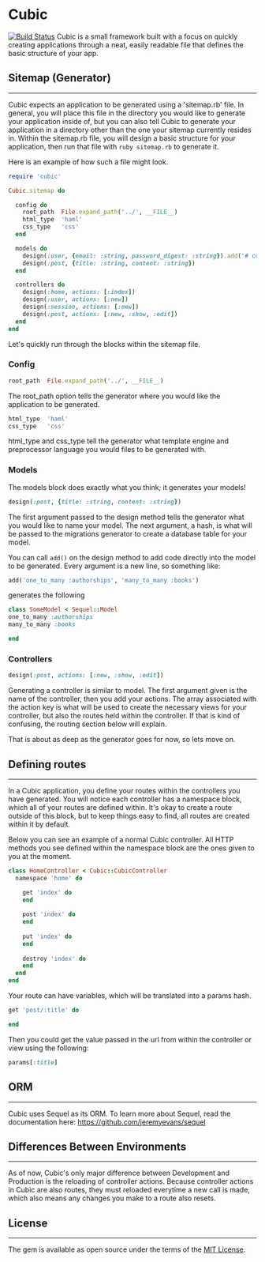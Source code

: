 # Cubic
[![Build Status](https://travis-ci.org/Scootin/cubic.svg?branch=master)](https://travis-ci.org/Scootin/cubic)
Cubic is a small framework built with a focus on quickly creating applications through a neat, easily readable file that defines the basic structure of your app.

## Sitemap (Generator)
---
Cubic expects an application to be generated using a 'sitemap.rb' file. In general, you will place this file in the directory you would like to generate your application inside of, but you can also tell Cubic to generate your application in a directory other than the one your sitemap currently resides in.
Within the sitemap.rb file, you will design a basic structure for your application,
then run that file with `ruby sitemap.rb` to generate it.

Here is an example of how such a file might look.

```ruby
require 'cubic'

Cubic.sitemap do

  config do
    root_path  File.expand_path('../', __FILE__)
    html_type  'haml'
    css_type   'css'
  end

  models do 
    design(:user, {email: :string, password_digest: :string}).add('# comment')
    design(:post, {title: :string, content: :string})
  end

  controllers do
    design(:home, actions: [:index])
    design(:user, actions: [:new])
    design(:session, actions: [:new])
    design(:post, actions: [:new, :show, :edit])
  end
end
```

Let's quickly run through the blocks within the sitemap file.

### Config
```ruby
root_path  File.expand_path('../', __FILE__)
```  
The root_path option tells the generator where you would like the application to be generated.
```ruby
html_type  'haml'
css_type   'css'
```  
html_type and css_type tell the generator what template engine and preprocessor language you would files to be generated with.

### Models
The models block does exactly what you think; it generates your models!
```ruby
design(:post, {title: :string, content: :string})
```  
The first argument passed to the design
method tells the generator what you would like to name your model. The next argument, a hash,
is what will be passed to the migrations generator to create a database table for your model.

You can call `add()` on the design method to add code directly into the model to be generated.
Every argument is a new line, so something like:
```ruby
add('one_to_many :authorships', 'many_to_many :books')
```
generates the following

```ruby
class SomeModel < Sequel::Model
one_to_many :authorships
many_to_many :books

end
```

### Controllers
```ruby
design(:post, actions: [:new, :show, :edit])
```  
Generating a controller is similar to model. The first argument given is the name of the controller,
then you add your actions. The array associated with the action key is what will be used to create the necessary
views for your controller, but also the routes held within the controller. If that is kind of confusing,
the routing section below will explain. 

That is about as deep as the generator goes for now, so lets move on.

## Defining routes
---
In a Cubic application, you define your routes within the controllers you have generated. You will notice each 
controller has a namespace block, which all of your routes are defined within. It's okay
to create a route outside of this block, but to keep things easy to find, all routes are created within it by default.

Below you can see an example of a normal Cubic controller. All HTTP methods you see defined within the
namespace block are the ones given to you at the moment.

```ruby 
class HomeController < Cubic::CubicController
  namespace 'home' do

    get 'index' do
    end
    
    post 'index' do
    end
    
    put 'index' do
    end
    
    destroy 'index' do
    end
  end
end
```

Your route can have variables, which will be translated into a params hash.

```ruby 
get 'post/:title' do

end
```

Then you could get the value passed in the url from within the controller or view
using the following:

```ruby 
params[:title]
```

## ORM
---
Cubic uses Sequel as its ORM. To learn more about Sequel, read the documentation here: https://github.com/jeremyevans/sequel

## Differences Between Environments
---
As of now, Cubic's only major difference between Development and Production is the reloading of controller actions.
Because controller actions in Cubic are also routes, they must reloaded everytime a new call is made, which also means
any changes you make to a route also resets.

## License
---
The gem is available as open source under the terms of the [MIT License](http://opensource.org/licenses/MIT).
